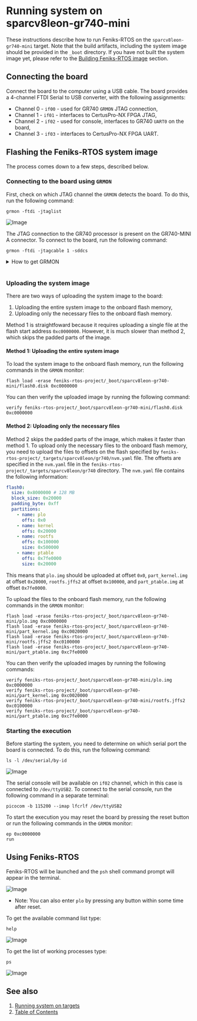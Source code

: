 # Running system on <nobr>sparcv8leon-gr740-mini</nobr>

These instructions describe how to run Feniks-RTOS on the `sparcv8leon-gr740-mini` target. Note that the build
artifacts, including the system image should be provided in the `_boot` directory. If you have not built the system
image yet, please refer to the [Building Feniks-RTOS image](../building/index.md) section.

## Connecting the board

Connect the board to the computer using a USB cable. The board provides a 4-channel FTDI Serial to USB converter, with
the following assignments:

- Channel 0 - `if00` - used for GR740 `GRMON` JTAG connection,
- Channel 1 - `if01` - interfaces to CertusPro-NX FPGA JTAG,
- Channel 2 - `if02` - used for console, interfaces to GR740 `UART0` on the board,
- Channel 3 - `if03` - interfaces to CertusPro-NX FPGA UART.

## Flashing the Feniks-RTOS system image

The process comes down to a few steps, described below.

### Connecting to the board using `GRMON`

First, check on which JTAG channel the `GRMON` detects the board. To do this, run the following command:

```console
grmon -ftdi -jtaglist
```

![Image](_images/gr740-jtaglist.png)

The JTAG connection to the GR740 processor is present on the GR740-MINI A connector. To connect to the board, run the
following command:

```console
grmon -ftdi -jtagcable 1 -sddcs
```

<details>
<summary>How to get GRMON</summary>

- Download the GRMON software from the [official website](https://www.gaisler.com/debug-tools).
- After downloading the archive, extract it and optionally add the `grmon` binary to the `PATH` variable.

</details>
</br>

### Uploading the system image

There are two ways of uploading the system image to the board:

1. Uploading the entire system image to the onboard flash memory,
2. Uploading only the necessary files to the onboard flash memory.

Method 1 is straightfoward because it requires uploading a single file at the flash start address `0xc0000000`. However,
it is much slower than method 2, which skips the padded parts of the image.

#### Method 1: Uploading the entire system image

To load the system image to the onboard flash memory, run the following commands in the `GRMON` monitor:

```console
flash load -erase feniks-rtos-project/_boot/sparcv8leon-gr740-mini/flash0.disk 0xc0000000
```

You can then verify the uploaded image by running the following command:

```console
verify feniks-rtos-project/_boot/sparcv8leon-gr740-mini/flash0.disk 0xc0000000
```

#### Method 2: Uploading only the necessary files

Method 2 skips the padded parts of the image, which makes it faster than method 1. To upload only the necessary files
to the onboard flash memory, you need to upload the files to offsets on the flash specified by
`feniks-rtos-project/_targets/sparcv8leon/gr740/nvm.yaml` file. The offsets are specified in the `nvm.yaml` file in the
`feniks-rtos-project/_targets/sparcv8leon/gr740` directory. The `nvm.yaml` file contains the following information:

```yaml
flash0:
  size: 0x8000000 # 128 MB
  block_size: 0x20000
  padding_byte: 0xff
  partitions:
    - name: plo
      offs: 0x0
    - name: kernel
      offs: 0x20000
    - name: rootfs
      offs: 0x100000
      size: 0x500000
    - name: ptable
      offs: 0x7fe0000
      size: 0x20000
```

This means that `plo.img` should be uploaded at offset `0x0`, `part_kernel.img` at offset `0x20000`, `rootfs.jffs2`
at offset `0x100000`, and `part_ptable.img` at offset `0x7fe0000`.

To upload the files to the onboard flash memory, run the following commands in the `GRMON` monitor:

```console
flash load -erase feniks-rtos-project/_boot/sparcv8leon-gr740-mini/plo.img 0xc0000000
flash load -erase feniks-rtos-project/_boot/sparcv8leon-gr740-mini/part_kernel.img 0xc0020000
flash load -erase feniks-rtos-project/_boot/sparcv8leon-gr740-mini/rootfs.jffs2 0xc0100000
flash load -erase feniks-rtos-project/_boot/sparcv8leon-gr740-mini/part_ptable.img 0xc7fe0000
```

You can then verify the uploaded images by running the following commands:

```console
verify feniks-rtos-project/_boot/sparcv8leon-gr740-mini/plo.img 0xc0000000
verify feniks-rtos-project/_boot/sparcv8leon-gr740-mini/part_kernel.img 0xc0020000
verify feniks-rtos-project/_boot/sparcv8leon-gr740-mini/rootfs.jffs2 0xc0100000
verify feniks-rtos-project/_boot/sparcv8leon-gr740-mini/part_ptable.img 0xc7fe0000
```

### Starting the execution

Before starting the system, you need to determine on which serial port the board is connected. To do this, run the
following command:

```console
ls -l /dev/serial/by-id
```

![Image](_images/gr740-ls.png)

The serial console will be available on `if02` channel, which in this case is connected to `/dev/ttyUSB2`. To connect
to the serial console, run the following command in a separate terminal:

```console
picocom -b 115200 --imap lfcrlf /dev/ttyUSB2
```

To start the execution you may reset the board by pressing the reset button or run the following commands in the
`GRMON` monitor:

```console
ep 0xc0000000
run
```

## Using Feniks-RTOS

Feniks-RTOS will be launched and the `psh` shell command prompt will appear in the terminal.

![Image](_images/gr740-start.png)

- Note: You can also enter `plo` by pressing any button within some time after reset.

To get the available command list type:

```console
help
```

![Image](_images/gr740-help.png)

To get the list of working processes type:

```console
ps
```

![Image](_images/gr740-ps.png)

## See also

1. [Running system on targets](index.md)
2. [Table of Contents](../index.md)
